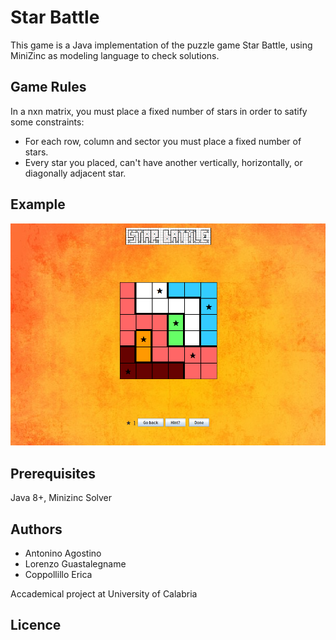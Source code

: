 # Star Battle
This game is a Java implementation of the puzzle game Star Battle, using MiniZinc as modeling language to check solutions.

## Game Rules
In a nxn matrix, you must place a fixed number of stars in order to satify some constraints:

* For each row, column and sector you must place a fixed number of stars.
* Every star you placed, can't have another vertically, horizontally, or diagonally adjacent star.

## Example
<img src="https://github.com/KR-Project-Group-3/starbattle-mini-zinc/blob/master/resources/ScreenShot.png" alt="ScreenShot">

## Prerequisites
Java 8+, Minizinc Solver

## Authors
- Antonino Agostino
- Lorenzo Guastalegname
- Coppollillo Erica

Accademical project at University of Calabria

## Licence
